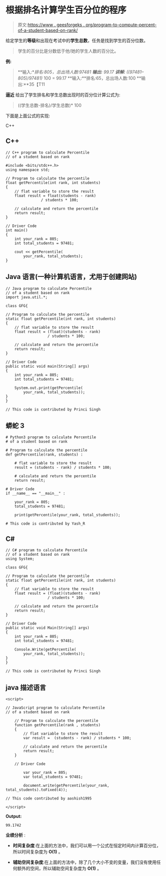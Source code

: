 # 根据排名计算学生百分位的程序

> 原文:[https://www . geesforgeks . org/program-to-compute-percent-of-a-student-based-on-rank/](https://www.geeksforgeeks.org/program-to-calculate-percentile-of-a-student-based-on-rank/)

给定学生的**等级**和出现在考试中的**学生总数**，任务是找到学生的百分位数。

> 学生的百分比是分数低于他/她的学生人数的百分比。

**例:**

> **输入:**排名:805，总出场人数:97481
> **输出:** 99.17
> **讲解:**
> ((97481–805)/97481)* 100 = 99.17
> **输入:**排名:65，总出场人数:100
> **输出:**35【T11

**逼近**
给出了学生排名和学生总数出现时的百分位计算公式为:

> ((学生总数-排名)/学生总数)* 100

下面是上面公式的实现:

C++

## C++

```
// C++ program to calculate Percentile
// of a student based on rank

#include <bits/stdc++.h>
using namespace std;

// Program to calculate the percentile
float getPercentile(int rank, int students)
{
    // flat variable to store the result
    float result = float(students - rank)
                / students * 100;

    // calculate and return the percentile
    return result;
}

// Driver Code
int main()
{
    int your_rank = 805;
    int total_students = 97481;

    cout << getPercentile(
        your_rank, total_students);
}
```

## Java 语言(一种计算机语言，尤用于创建网站)

```
// Java program to calculate Percentile
// of a student based on rank
import java.util.*;

class GFG{

// Program to calculate the percentile
static float getPercentile(int rank, int students)
{
    // flat variable to store the result
    float result = (float)(students - rank)
                   / students * 100;

    // calculate and return the percentile
    return result;
}

// Driver Code
public static void main(String[] args)
{
    int your_rank = 805;
    int total_students = 97481;

    System.out.print(getPercentile(
        your_rank, total_students));
}
}

// This code is contributed by Princi Singh
```

## 蟒蛇 3

```
# Python3 program to calculate Percentile
# of a student based on rank

# Program to calculate the percentile
def getPercentile(rank, students) :

    # flat variable to store the result
    result = (students - rank) / students * 100;

    # calculate and return the percentile
    return result;

# Driver Code
if __name__ == "__main__" :

    your_rank = 805;
    total_students = 97481;

    print(getPercentile(your_rank, total_students));

# This code is contributed by Yash_R
```

## C#

```
// C# program to calculate Percentile
// of a student based on rank
using System;

class GFG{

// Program to calculate the percentile
static float getPercentile(int rank, int students)
{
    // flat variable to store the result
    float result = (float)(students - rank)
                   / students * 100;

    // calculate and return the percentile
    return result;
}

// Driver Code
public static void Main(String[] args)
{
    int your_rank = 805;
    int total_students = 97481;

    Console.Write(getPercentile(
        your_rank, total_students));
}
}

// This code is contributed by Princi Singh
```

## java 描述语言

```
<script>

// JavaScript program to calculate Percentile
// of a student based on rank

    // Program to calculate the percentile
    function getPercentile(rank , students)
    {
        // flat variable to store the result
        var result =  (students - rank) / students * 100;

        // calculate and return the percentile
        return result;
    }

    // Driver Code

        var your_rank = 805;
        var total_students = 97481;

        document.write(getPercentile(your_rank, total_students).toFixed(4));

// This code contributed by aashish1995

</script>
```

**Output:** 

```
99.1742
```

**业绩分析** :

*   **时间复杂度**:在上面的方法中，我们可以用一个公式在恒定时间内计算百分位，所以时间复杂度为 **O(1)** 。

*   **辅助空间复杂度**:在上面的方法中，除了几个大小不变的变量，我们没有使用任何额外的空间，所以辅助空间复杂度为 **O(1)** 。